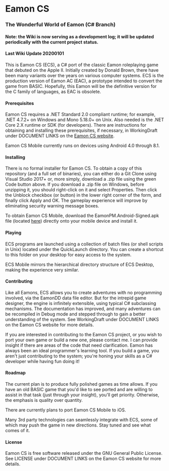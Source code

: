 # Eamon CS
### The Wonderful World of Eamon (C# Branch)

#### Note: the Wiki is now serving as a development log; it will be updated periodically with the current project status.

#### Last Wiki Update 20200101

This is Eamon CS (ECS), a C# port of the classic Eamon roleplaying game that debuted on the Apple II.  Initially created by Donald Brown, there have been many variants over the years on various computer systems.  ECS is the production version of Eamon AC (EAC), a prototype intended to convert the game from BASIC.  Hopefully, this Eamon will be the definitive version for the C family of languages, as EAC is obsolete.

#### Prerequisites

Eamon CS requires a .NET Standard 2.0 compliant runtime; for example, .NET 4.7.2+ on Windows and Mono 5.18.0+ on Unix.  Also needed is the .NET Core 2.X runtime or SDK (for developers).  There are instructions for obtaining and installing these prerequisites, if necessary, in WorkingDraft under DOCUMENT LINKS on the [Eamon CS website](https://TheRealEamonCS.github.io).

Eamon CS Mobile currently runs on devices using Android 4.0 through 8.1.

#### Installing

There is no formal installer for Eamon CS.  To obtain a copy of this repository (and a full set of binaries), you can either do a Git Clone using Visual Studio 2017+ or, more simply, download a .zip file using the green Code button above.  If you download a .zip file on Windows, before unzipping it, you should right-click on it and select Properties.  Then click the Unblock checkbox (or button) in the lower right corner of the form, and finally click Apply and OK.  The gameplay experience will improve by eliminating security warning message boxes.

To obtain Eamon CS Mobile, download the EamonPM.Android-Signed.apk file (located [here](https://github.com/TheRealEamonCS/Eamon-CS-Misc/tree/master/System/Bin)) directly onto your mobile device and install it.

#### Playing

ECS programs are launched using a collection of batch files (or shell scripts in Unix) located under the QuickLaunch directory.  You can create a shortcut to this folder on your desktop for easy access to the system.

ECS Mobile mirrors the hierarchical directory structure of ECS Desktop, making the experience very similar.

#### Contributing

Like all Eamons, ECS allows you to create adventures with no programming involved, via the EamonDD data file editor.  But for the intrepid game designer, the engine is infinitely extensible, using typical C# subclassing mechanisms.  The documentation has improved, and many adventures can be recompiled in Debug mode and stepped through to gain a better understanding of the system.  See WorkingDraft under DOCUMENT LINKS on the Eamon CS website for more details.

If you are interested in contributing to the Eamon CS project, or you wish to port your own game or build a new one, please contact me.  I can provide insight if there are areas of the code that need clarification.  Eamon has always been an ideal programmer's learning tool.  If you build a game, you aren't just contributing to the system; you're honing your skills as a C# developer while having fun doing it!

#### Roadmap

The current plan is to produce fully polished games as time allows.  If you have an old BASIC game that you'd like to see ported and are willing to assist in that task (just through your insight), you'll get priority.  Otherwise, the emphasis is quality over quantity.

There are currently plans to port Eamon CS Mobile to iOS.

Many 3rd party technologies can seamlessly integrate with ECS, some of which may push the game in new directions.  Stay tuned and see what comes of it.

#### License

Eamon CS is free software released under the GNU General Public License.  See LICENSE under DOCUMENT LINKS on the Eamon CS website for more details.

